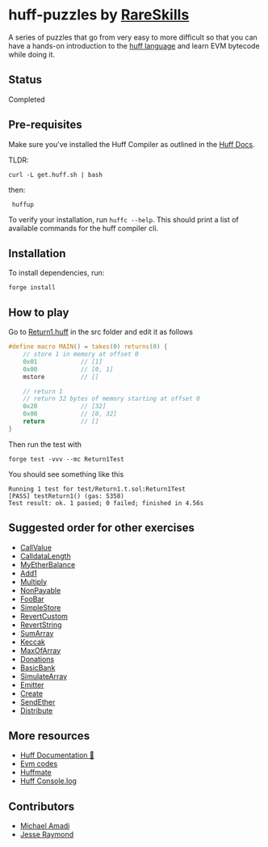 # huff-puzzles by [RareSkills](https://www.rareskills.io)

A series of puzzles that go from very easy to more difficult so that you can have a hands-on introduction to the [huff language](https://huff.sh) and learn EVM bytecode while doing it.


## Status
Completed

## Pre-requisites

Make sure you've installed the Huff Compiler as outlined in the [Huff Docs](https://docs.huff.sh/get-started/installing/#installing-huff).

TLDR:

    curl -L get.huff.sh | bash

then:

     huffup

To verify your installation, run `huffc --help`. This should print a list of available commands for the huff compiler cli.

## Installation

To install dependencies, run:

    forge install

## How to play

Go to [Return1.huff](https://github.com/rareskills/huff-puzzles/blob/main/src/Return1.huff) in the src folder and edit it as follows

```c
#define macro MAIN() = takes(0) returns(0) {
    // store 1 in memory at offset 0
    0x01            // [1]
    0x00            // [0, 1]
    mstore          // []

    // return 1
    // return 32 bytes of memory starting at offset 0
    0x20            // [32]
    0x00            // [0, 32]
    return          // []
}
```

Then run the test with

    forge test -vvv --mc Return1Test

You should see something like this

    Running 1 test for test/Return1.t.sol:Return1Test
    [PASS] testReturn1() (gas: 5358)
    Test result: ok. 1 passed; 0 failed; finished in 4.56s

## Suggested order for other exercises

- [CallValue](https://github.com/rareskills/huff-puzzles/blob/main/src/CallValue.huff)
- [CalldataLength](https://github.com/rareskills/huff-puzzles/blob/main/src/CalldataLength.length)
- [MyEtherBalance](https://github.com/rareskills/huff-puzzles/blob/main/src/MyEtherBalance.length)
- [Add1](https://github.com/rareskills/huff-puzzles/blob/main/src/Add1.huff)
- [Multiply](https://github.com/rareskills/huff-puzzles/blob/main/src/Multiply.huff)
- [NonPayable](https://github.com/rareskills/huff-puzzles/blob/main/src/NonPayable.huff)
- [FooBar](https://github.com/rareskills/huff-puzzles/blob/main/src/FooBar.huff)
- [SimpleStore](https://github.com/rareskills/huff-puzzles/blob/main/src/SimpleStore.huff)
- [RevertCustom](https://github.com/rareskills/huff-puzzles/blob/main/src/RevertCustom.huff)
- [RevertString](https://github.com/rareskills/huff-puzzles/blob/main/src/RevertString.huff)
- [SumArray](https://github.com/rareskills/huff-puzzles/blob/main/src/SumArray.huff)
- [Keccak](https://github.com/rareskills/huff-puzzles/blob/main/src/Keccak.huff)
- [MaxOfArray](https://github.com/rareskills/huff-puzzles/blob/main/src/MaxOfArray.huff)
- [Donations](https://github.com/rareskills/huff-puzzles/blob/main/src/Donations.huff)
- [BasicBank](https://github.com/rareskills/huff-puzzles/blob/main/src/BasicBank.huff)
- [SimulateArray](https://github.com/rareskills/huff-puzzles/blob/main/src/SimulateArray.huff)
- [Emitter](https://github.com/rareskills/huff-puzzles/blob/main/src/Emitter.huff)
- [Create](https://github.com/rareskills/huff-puzzles/blob/main/src/Create.huff)
- [SendEther](https://github.com/rareskills/huff-puzzles/blob/main/src/SendEther.huff)
- [Distribute](https://github.com/rareskills/huff-puzzles/blob/main/src/Distribute.huff)

## More resources

- [Huff Documentation 🐴](https://docs.huff.sh/)
- [Evm codes](https://evm.codes)
- [Huffmate](https://github.com/pentagon-xyz/huffmate)
- [Huff Console.log](https://github.com/AmadiMichael/Huff-Console)

## Contributors

- [Michael Amadi](https://github.com/AmadiMichael)
- [Jesse Raymond](https://github.com/jesserc)

